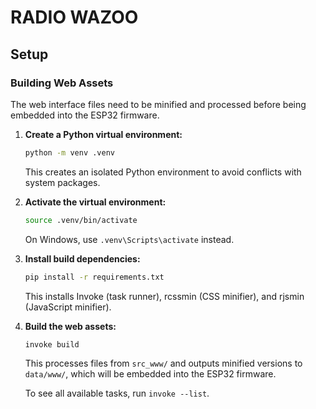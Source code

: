 # RADIO WAZOO

## Setup

### Building Web Assets

The web interface files need to be minified and processed before being embedded into the ESP32 firmware.

1. **Create a Python virtual environment:**
   ```bash
   python -m venv .venv
   ```
   This creates an isolated Python environment to avoid conflicts with system packages.

2. **Activate the virtual environment:**
   ```bash
   source .venv/bin/activate
   ```
   On Windows, use `.venv\Scripts\activate` instead.

3. **Install build dependencies:**
   ```bash
   pip install -r requirements.txt
   ```
   This installs Invoke (task runner), rcssmin (CSS minifier), and rjsmin (JavaScript minifier).

4. **Build the web assets:**
   ```bash
   invoke build
   ```
   This processes files from `src_www/` and outputs minified versions to `data/www/`, which will be embedded into the ESP32 firmware.

   To see all available tasks, run `invoke --list`.
